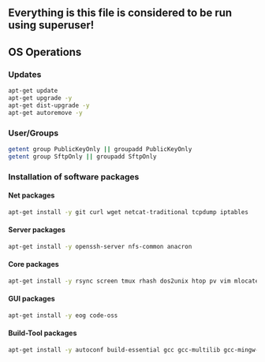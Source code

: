 ## Everything is this file is considered to be run using superuser!

## OS Operations
### Updates
```sh
apt-get update
apt-get upgrade -y
apt-get dist-upgrade -y
apt-get autoremove -y
```

### User/Groups
```sh
getent group PublicKeyOnly || groupadd PublicKeyOnly
getent group SftpOnly || groupadd SftpOnly
```

### Installation of software packages

#### Net packages
```sh
apt-get install -y git curl wget netcat-traditional tcpdump iptables
```

#### Server packages
```sh
apt-get install -y openssh-server nfs-common anacron
```

#### Core packages
```sh
apt-get install -y rsync screen tmux rhash dos2unix htop pv vim mlocate
```

#### GUI packages
```sh
apt-get install -y eog code-oss
```

#### Build-Tool packages
```sh
apt-get install -y autoconf build-essential gcc gcc-multilib gcc-mingw-w64-i686 libssl-dev libbz2-dev libreadline-dev libsqlite3-dev llvm libncursesw5-dev libxml2-dev libxmlsec1-dev libffi-dev liblzma-dev make python2-dev python3-dev tk-dev wine xz-utils zlib1g-dev
```
